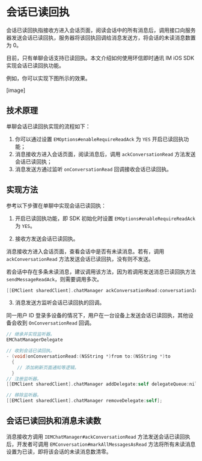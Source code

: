 # 会话已读回执

会话已读回执指接收方进入会话页面，阅读会话中的所有消息后，调用接口向服务器发送会话已读回执，服务器将该回执回调给消息发送方，将会话的未读消息数置为 0。

目前，只有单聊会话支持已读回执。本文介绍如何使用环信即时通讯 IM iOS SDK 实现会话已读回执功能。

例如，你可以实现下图所示的效果。

[image]

## 技术原理

 单聊会话已读回执实现的流程如下：

  1. 你可以通过设置 `EMOptions#enableRequireReadAck` 为 `YES` 开启已读回执功能；
  2. 消息接收方进入会话页面，阅读消息后，调用 `ackConversationRead` 方法发送会话已读回执；
  3. 消息发送方通过监听 `onConversationRead` 回调接收会话已读回执。

 ## 实现方法

 参考以下步骤在单聊中实现会话已读回执：

 1. 开启已读回执功能，即 SDK 初始化时设置 `EMOptions#enableRequireReadAck` 为 `YES`。

 2. 接收方发送会话已读回执。

消息接收方进入会话页面，查看会话中是否有未读消息。若有，调用 `ackConversationRead` 方法发送会话已读回执，没有则不发送。

若会话中存在多条未读消息，建议调用该方法，因为若调用发送消息已读回执方法 `sendMessageReadAck`，则需要调用多次。

```objectivec
[[EMClient sharedClient].chatManager ackConversationRead:conversationId completion:nil];
```

3. 消息发送方监听会话已读回执的回调。

同一用户 ID 登录多设备的情况下，用户在一台设备上发送会话已读回执，其他设备会收到 `OnConversationRead` 回调。

```objectivec
// 继承并实现监听器。
EMChatManagerDelegate

// 收到会话已读回执。
- (void)onConversationRead:(NSString *)from to:(NSString *)to
  {
    // 添加刷新页面通知等逻辑。
  }
// 注册监听器。
[[EMClient sharedClient].chatManager addDelegate:self delegateQueue:nil];

// 移除监听器。
[[EMClient sharedClient].chatManager removeDelegate:self];
```

## 会话已读回执和消息未读数

消息接收方调用 `IEMChatManager#ackConversationRead` 方法发送会话已读回执后，开发者可调用 `EMConversation#markAllMessagesAsRead` 方法将所有未读消息设置为已读，即将该会话的未读消息数清零。
